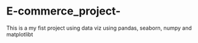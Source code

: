 # E-commerce_project-
This is a my fist project using data viz using pandas, seaborn, numpy and matplotlibt 
